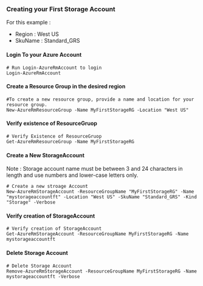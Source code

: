 
### Creating your First Storage Account

For this example  :
* Region : West US
* SkuName : Standard_GRS

#### Login To your Azure Account
```
# Run Login-AzureRmAccount to login
Login-AzureRmAccount
```
#### Create a Resource Group in the desired region
```
#To create a new resource group, provide a name and location for your resource group.
New-AzureRmResourceGroup -Name MyFirstStorageRG -Location "West US"
```
#### Verify existence of ResourceGruop
```
# Verify Existence of ResourceGruop
Get-AzureRmResourceGroup -Name MyFirstStorageRG
```
#### Create a New StorageAccount
Note : Storage account name must be between 3 and 24 characters in length and use numbers and lower-case letters only.
```
# Create a new stroage Account
New-AzureRmStorageAccount -ResourceGroupName "MyFirstStorageRG" -Name "mystorageaccountft" -Location "West US" -SkuName "Standard_GRS" -Kind "Storage" -Verbose
```
#### Verify creation of StorageAccount
```
# Verify creation of StorageAccount
Get-AzureRmStorageAccount -ResourceGroupName MyFirstStorageRG -Name mystorageaccountft
```
#### Delete Storage Account
```
# Delete Storage Account
Remove-AzureRmStorageAccount -ResourceGroupName MyFirstStorageRG -Name mystorageaccountft -Verbose
```
